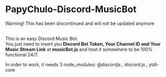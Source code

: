 # PapyChulo-Discord-MusicBot
Warning! This has been discontinued and will not be updated anymore<br><br>


This is an easy Discord Music Bot. <br>
You just need to insert you <b>Discord Bot Token, Your Channel ID and Your Music Stream Link</b> at <b>musicBot.js</b> and host it somewhere to be 100% functional 24/7.

In order to work, it needs 3 node_modules: @discordjs , discord.js , ytdl-core
